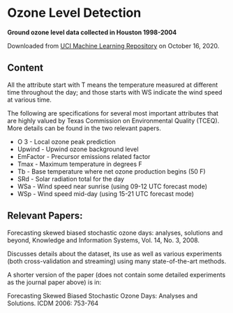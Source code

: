 # Ozone Level Detection

**Ground ozone level data collected in Houston 1998-2004**

Downloaded from [UCI Machine Learning Repository](http://archive.ics.uci.edu/ml/datasets/Ozone+Level+Detection) on October 16, 2020.

## Content

All the attribute start with T means the temperature measured at different time throughout the day; and those starts with WS indicate the wind speed at various time.

The following are specifications for several most important attributes that are highly valued by Texas Commission on Environmental Quality (TCEQ). More details can be found in the two relevant papers.

- O 3 - Local ozone peak prediction
- Upwind - Upwind ozone background level
- EmFactor - Precursor emissions related factor
- Tmax - Maximum temperature in degrees F
- Tb - Base temperature where net ozone production begins (50 F)
- SRd - Solar radiation total for the day
- WSa - Wind speed near sunrise (using 09-12 UTC forecast mode)
- WSp - Wind speed mid-day (using 15-21 UTC forecast mode)

## Relevant Papers:

Forecasting skewed biased stochastic ozone days: analyses, solutions and beyond, Knowledge and Information Systems, Vol. 14, No. 3, 2008.

Discusses details about the dataset, its use as well as various experiments (both cross-validation and streaming) using many state-of-the-art methods.

A shorter version of the paper (does not contain some detailed experiments as the journal paper above) is in:

Forecasting Skewed Biased Stochastic Ozone Days: Analyses and Solutions. ICDM 2006: 753-764